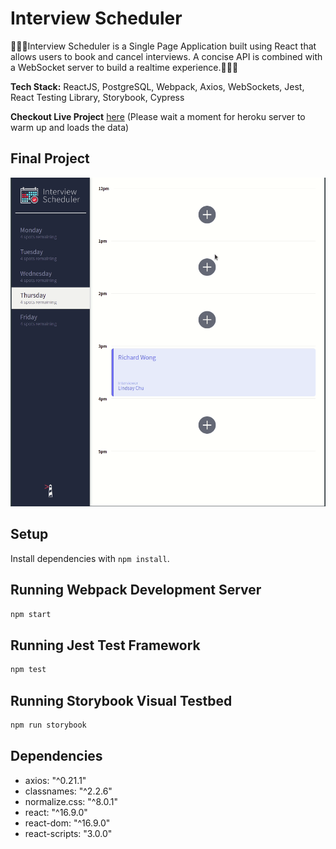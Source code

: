 # Interview Scheduler

:calendar::calendar::calendar:Interview Scheduler is a Single Page Application built using React that allows users to book and cancel interviews. A concise API is combined with a WebSocket server to build a realtime experience.:calendar::calendar::calendar:

**Tech Stack:** ReactJS, PostgreSQL, Webpack, Axios, WebSockets, Jest, React Testing Library, Storybook, Cypress

**Checkout Live Project** [here](https://601cff9a2e62899c8b9b4151--nervous-aryabhata-bed899.netlify.app)
(Please wait a moment for heroku server to warm up and loads the data)

## Final Project

!["Final Project GIF"](https://github.com/Sepehr-Sobhani/scheduler/blob/master/docs/Peek%202021-01-28%2000-59.gif)

## Setup

Install dependencies with `npm install`.

## Running Webpack Development Server

```sh
npm start
```

## Running Jest Test Framework

```sh
npm test
```

## Running Storybook Visual Testbed

```sh
npm run storybook
```

## Dependencies

- axios: "^0.21.1"
- classnames: "^2.2.6"
- normalize.css: "^8.0.1"
- react: "^16.9.0"
- react-dom: "^16.9.0"
- react-scripts: "3.0.0"
